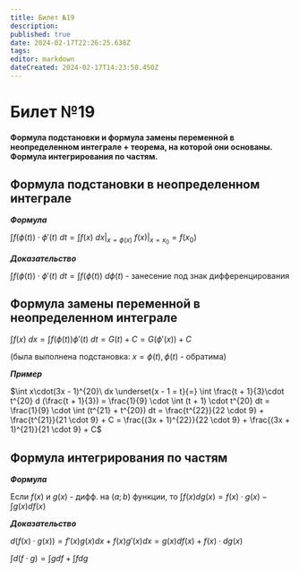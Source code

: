 ```yaml
---
title: Билет №19
description: 
published: true
date: 2024-02-17T22:26:25.638Z
tags: 
editor: markdown
dateCreated: 2024-02-17T14:23:50.450Z
---
```


# Билет №19
#### Формула подстановки и формула замены переменной в неопределенном интеграле + теорема, на которой они основаны. Формула интегрирования по частям.

## Формула подстановки в неопределенном интеграле

***Формула***

$\int f(\phi(t)) \cdot \phi'(t)\ dt = \int f(x)\ dx|_{x = \phi(x)}$
$f(x)|_{x = x_0} = f(x_0)$

***Доказательство***

$\int f(\phi(t)) \cdot \phi'(t)\ dt = \int f(\phi(t))\ d\phi(t)$ - занесение под знак дифференцирования

## Формула замены переменной в неопределенном интеграле

$\int f(x)\ dx = \int f(\phi(t))\phi'(t)\ dt = G(t) + C = G(\phi'(x)) + C$

(была выполнена подстановка: $x = \phi(t), \phi(t)$ - обратима)

***Пример***

$\int x\cdot(3x - 1)^{20}\ dx \underset{x - 1 = t}{=} \int \frac{t + 1}{3}\cdot t^{20} d (\frac{t + 1}{3}) = \frac{1}{9} \cdot \int (t + 1) \cdot t^{20} dt = \frac{1}{9} \cdot \int (t^{21} + t^{20}) dt = \frac{t^{22}}{22 \cdot 9} + \frac{t^{21}}{21 \cdot 9} + C = \frac{(3x + 1)^{22}}{22 \cdot 9} + \frac{(3x + 1)^{21}}{21 \cdot 9} + C$

## Формула интегрирования по частям

***Формула***

Если $f(x)$ и $g(x)$ - дифф. на $(a; b)$ функции, то
$\int f(x) d g(x) = f(x)\cdot g(x) - \int g(x) d f(x)$

***Доказательство***

$d(f(x)\cdot g(x)) = f'(x) g(x) dx + f(x) g'(x) dx = g(x) d f(x) + f(x) \cdot d g(x)$

$\int d(f \cdot g) = \int gdf + \int fdg$